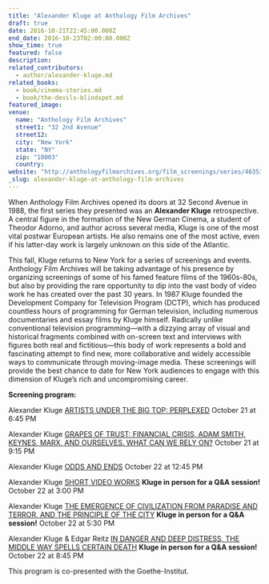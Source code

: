 ```yaml
---
title: "Alexander Kluge at Anthology Film Archives"
draft: true
date: 2016-10-21T22:45:00.000Z
end_date: 2016-10-23T02:00:00.000Z
show_time: true
featured: false
description:
related_contributors:
  - author/alexander-kluge.md
related_books:
  - book/cinema-stories.md
  - book/the-devils-blindspot.md
featured_image: 
venue:
  name: "Anthology Film Archives"
  street1: "32 2nd Avenue"
  street12:
  city: "New York"
  state: "NY"
  zip: "10003"
  country:
website: "http://anthologyfilmarchives.org/film_screenings/series/46353"
_slug: alexander-kluge-at-anthology-film-archives
---
```


When Anthology Film Archives opened its doors at 32 Second Avenue in 1988, the first series they presented was an **Alexander Kluge** retrospective. A central figure in the formation of the New German Cinema, a student of Theodor Adorno, and author across several media, Kluge is one of the most vital postwar European artists. He also remains one of the most active, even if his latter-day work is largely unknown on this side of the Atlantic.

This fall, Kluge returns to New York for a series of screenings and events. Anthology Film Archives will be taking advantage of his presence by organizing screenings of some of his famed feature films of the 1960s-80s, but also by providing the rare opportunity to dip into the vast body of video work he has created over the past 30 years. In 1987 Kluge founded the Development Company for Television Program (DCTP), which has produced countless hours of programming for German television, including numerous documentaries and essay films by Kluge himself. Radically unlike conventional television programming—with a dizzying array of visual and historical fragments combined with on-screen text and interviews with figures both real and fictitious—this body of work represents a bold and fascinating attempt to find new, more collaborative and widely accessible ways to communicate through moving-image media. These screenings will provide the best chance to date for New York audiences to engage with this dimension of Kluge’s rich and uncompromising career.

**Screening program:**

Alexander Kluge
[ARTISTS UNDER THE BIG TOP: PERPLEXED](http://anthologyfilmarchives.org/film_screenings/calendar?view=list&month=10&year=2016#showing-46355)
October 21 at 6:45 PM

Alexander Kluge
[GRAPES OF TRUST: FINANCIAL CRISIS, ADAM SMITH, KEYNES, MARX, AND OURSELVES. WHAT CAN WE RELY ON?](http://anthologyfilmarchives.org/film_screenings/calendar?view=list&month=10&year=2016#showing-46357)
October 21 at 9:15 PM

Alexander Kluge
[ODDS AND ENDS](http://anthologyfilmarchives.org/film_screenings/calendar?view=list&month=10&year=2016#showing-46359)
October 22 at 12:45 PM

Alexander Kluge
[SHORT VIDEO WORKS](http://anthologyfilmarchives.org/film_screenings/calendar?view=list&month=10&year=2016#showing-46361)
**Kluge in person for a Q&A session!**
October 22 at 3:00 PM

Alexander Kluge
[THE EMERGENCE OF CIVILIZATION FROM PARADISE AND TERROR, AND THE PRINCIPLE OF THE CITY](http://anthologyfilmarchives.org/film_screenings/calendar?view=list&month=10&year=2016#showing-46363)
**Kluge in person for a Q&A session!**
October 22 at 5:30 PM

Alexander Kluge & Edgar Reitz
[IN DANGER AND DEEP DISTRESS, THE MIDDLE WAY SPELLS CERTAIN DEATH](http://anthologyfilmarchives.org/film_screenings/calendar?view=list&month=10&year=2016#showing-46365)
**Kluge in person for a Q&A session!**
October 22 at 8:45 PM

This program is co-presented with the Goethe-Institut.

